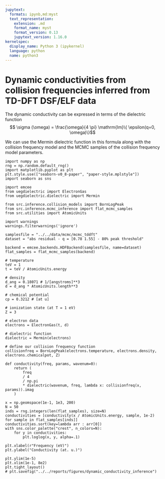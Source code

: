 ```yaml
---
jupytext:
  formats: ipynb,md:myst
  text_representation:
    extension: .md
    format_name: myst
    format_version: 0.13
    jupytext_version: 1.16.0
kernelspec:
  display_name: Python 3 (ipykernel)
  language: python
  name: python3
---
```


# Dynamic conductivities from collision frequencies inferred from TD-DFT DSF/ELF data
The dynamic conductivity can be expressed in terms of the dielectric function
$$ \sigma (\omega) = \frac{\omega}{4 \pi} \mathrm{Im}\{ \epsilon(q=0, \omega)\}$$

We can use the Mermin dielectric function in this formula along with the collision frequency model and the MCMC samples of the collision frequency model parameters.

```{code-cell} ipython3
import numpy as np
rng = np.random.default_rng()
import matplotlib.pyplot as plt
plt.style.use(["seaborn-v0_8-paper", "paper-style.mplstyle"])
import seaborn as sns

import emcee 
from uegdielectric import ElectronGas
from uegdielectric.dielectric import Mermin

from src.inference.collision_models import BornLogPeak
from src.inference.mcmc_inference import flat_mcmc_samples
from src.utilities import AtomicUnits

import warnings
warnings.filterwarnings('ignore')
```

```{code-cell} ipython3
samplesfile = "../../data/mcmc/mcmc_tddft"
dataset = "abs residual - q = [0.78 1.55] - 80% peak threshold"

backend = emcee.backends.HDFBackend(samplesfile, name=dataset)
flat_samples = flat_mcmc_samples(backend)
```

```{code-cell} ipython3
# temperature
teV = 1
t = teV / AtomicUnits.energy

# density
d_ang = 0.18071 # 1/[angstroms]**3
d = d_ang * AtomicUnits.length**3

# chemical potential
cp = 0.3212 # [at u]

# ionization state (at T = 1 eV)
Z = 3

# electron data
electrons = ElectronGas(t, d)

# dielectric function
dielectric = Mermin(electrons)
```

```{code-cell} ipython3
# define our collision frequency function
collisionfreq = BornLogPeak(electrons.temperature, electrons.density, electrons.chemicalpot, Z)
```

```{code-cell} ipython3
def conductivity(freq, params, wavenum=0):
    return (
        freq
        / 4
        / np.pi
        * dielectric(wavenum, freq, lambda x: collisionfreq(x, params)).imag
    )
```

```{code-cell} ipython3
x = np.geomspace(1e-1, 1e3, 200)
N = 50
inds = rng.integers(len(flat_samples), size=N)
conductivities = [conductivity(x / AtomicUnits.energy, sample, 1e-2) for sample in flat_samples[inds]]
conductivities.sort(key=lambda arr : arr[0])
with sns.color_palette("crest", n_colors=N):
    for y in conductivities:
        plt.loglog(x, y, alpha=.1)

plt.xlabel(r"Frequency (eV)")
plt.ylabel("Conductivity (at. u.)")

plt.ylim(1e-5)
plt.xlim(1e-1, 8e2)
plt.tight_layout()
# plt.savefig("../../reports/figures/dynamic_conductivity_inference")
```

```{code-cell} ipython3

```
